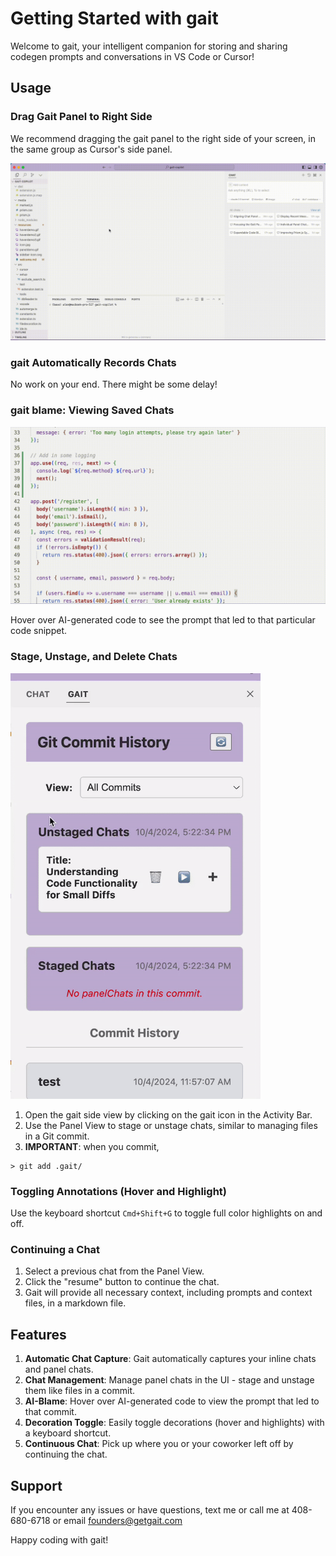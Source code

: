 # Getting Started with gait

Welcome to gait, your intelligent companion for storing and sharing codegen prompts and conversations in VS Code or Cursor!

## Usage

### Drag Gait Panel to Right Side

We recommend dragging the gait panel to the right side of your screen, in the same group as Cursor's side panel.

![Drag Gait Panel to Right Side](gait_sidebar.gif)

### gait Automatically Records Chats

No work on your end. There might be some delay! 

### gait blame: Viewing Saved Chats

![Hover Demo](gait_blame_hover.gif)

Hover over AI-generated code to see the prompt that led to that particular code snippet.

### Stage, Unstage, and Delete Chats
<img src="paneldemo.gif" alt="Panel Demo" width="400"/>

1. Open the gait side view by clicking on the gait icon in the Activity Bar.
2. Use the Panel View to stage or unstage chats, similar to managing files in a Git commit.
3. **IMPORTANT**: when you commit, 

```
> git add .gait/
```


### Toggling Annotations (Hover and Highlight)

Use the keyboard shortcut `Cmd+Shift+G` to toggle full color highlights on and off.

### Continuing a Chat

1. Select a previous chat from the Panel View.
2. Click the "resume" button to continue the chat.
3. Gait will provide all necessary context, including prompts and context files, in a markdown file.


## Features

1. **Automatic Chat Capture**: Gait automatically captures your inline chats and panel chats.
2. **Chat Management**: Manage panel chats in the UI - stage and unstage them like files in a commit.
3. **AI-Blame**: Hover over AI-generated code to view the prompt that led to that commit.
4. **Decoration Toggle**: Easily toggle decorations (hover and highlights) with a keyboard shortcut.
5. **Continuous Chat**: Pick up where you or your coworker left off by continuing the chat.

## Support

If you encounter any issues or have questions, text me or call me at 408-680-6718 or email founders@getgait.com

Happy coding with gait!